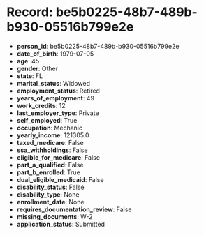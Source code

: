 # Record: be5b0225-48b7-489b-b930-05516b799e2e

- **person_id**: be5b0225-48b7-489b-b930-05516b799e2e
- **date_of_birth**: 1979-07-05
- **age**: 45
- **gender**: Other
- **state**: FL
- **marital_status**: Widowed
- **employment_status**: Retired
- **years_of_employment**: 49
- **work_credits**: 12
- **last_employer_type**: Private
- **self_employed**: True
- **occupation**: Mechanic
- **yearly_income**: 121305.0
- **taxed_medicare**: False
- **ssa_withholdings**: False
- **eligible_for_medicare**: False
- **part_a_qualified**: False
- **part_b_enrolled**: True
- **dual_eligible_medicaid**: False
- **disability_status**: False
- **disability_type**: None
- **enrollment_date**: None
- **requires_documentation_review**: False
- **missing_documents**: W-2
- **application_status**: Submitted
